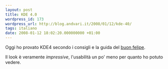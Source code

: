 ```yaml
---
layout: post
title: KDE 4.0
wordpress_id: 173
wordpress_url: http://blog.andvari.it/2008/01/12/kde-40/
tags: italiano
date: 2008-01-12 18:02:20.000000000 +01:00
---
```

Oggi ho provato KDE4 secondo i consigli e la guida del <a href="http://pollycoke.net/2008/01/11/kde-4-per-ubuntu-gutsy-in-dieci-minuti/">buon felipe</a>.

Il look è veramente <em>impressive</em>, l'usabilità un po' meno per quanto ho potuto vedere.
